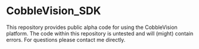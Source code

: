 # CobbleVision_SDK

This repository provides public alpha code for using the CobbleVision platform. The code within this repository is untested and will (might) contain errors.  For questions please contact me directly.
